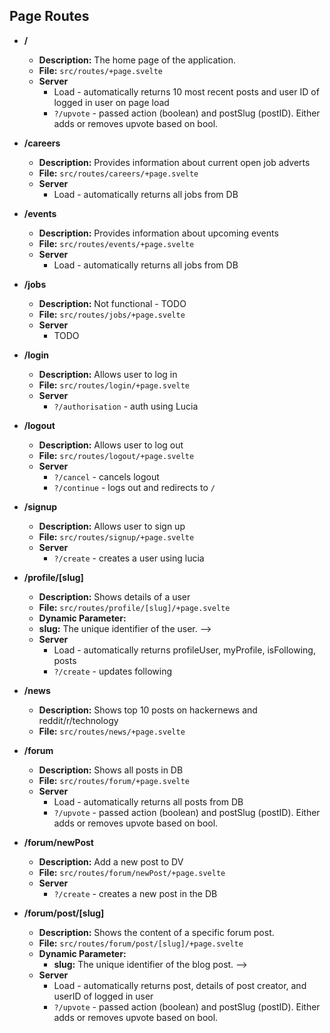 ## Page Routes

- **/**
  - **Description:** The home page of the application.
  - **File:** `src/routes/+page.svelte`
  - **Server** 
    - Load - automatically returns 10 most recent posts and user ID of logged in user on page load
    - `?/upvote` - passed action (boolean) and postSlug (postID). Either adds or removes upvote based on bool.

- **/careers**
  - **Description:** Provides information about current open job adverts
  - **File:** `src/routes/careers/+page.svelte`
  - **Server**
    - Load - automatically returns all jobs from DB

- **/events**
  - **Description:** Provides information about upcoming events
  - **File:** `src/routes/events/+page.svelte`
  - **Server**
    - Load - automatically returns all jobs from DB

- **/jobs**
  - **Description:** Not functional - TODO
  - **File:** `src/routes/jobs/+page.svelte`
  - **Server**
    - TODO

- **/login**
  - **Description:** Allows user to log in
  - **File:** `src/routes/login/+page.svelte`
  - **Server**
    - `?/authorisation` - auth using Lucia

- **/logout**
  - **Description:** Allows user to log out
  - **File:** `src/routes/logout/+page.svelte`
  - **Server**
    - `?/cancel` - cancels logout
    - `?/continue` - logs out and redirects to `/`

- **/signup**
  - **Description:** Allows user to sign up
  - **File:** `src/routes/signup/+page.svelte`
  - **Server**
    - `?/create` - creates a user using lucia

- **/profile/[slug]**
  - **Description:** Shows details of a user
  - **File:** `src/routes/profile/[slug]/+page.svelte`
  -  **Dynamic Parameter:**
    - **slug:** The unique identifier of the user. -->
  - **Server**
    - Load - automatically returns profileUser, myProfile, isFollowing, posts
    - `?/create` - updates following

- **/news**
  - **Description:** Shows top 10 posts on hackernews and reddit/r/technology
  - **File:** `src/routes/news/+page.svelte`

- **/forum**
  - **Description:** Shows all posts in DB
  - **File:** `src/routes/forum/+page.svelte`
  - **Server**
    - Load - automatically returns all posts from DB
    - `?/upvote` - passed action (boolean) and postSlug (postID). Either adds or removes upvote based on bool.

- **/forum/newPost**
  - **Description:** Add a new post to DV
  - **File:** `src/routes/forum/newPost/+page.svelte`
  - **Server**
    - `?/create` - creates a new post in the DB

- **/forum/post/[slug]**
  - **Description:** Shows the content of a specific forum post.
  - **File:** `src/routes/forum/post/[slug]/+page.svelte`
  - **Dynamic Parameter:**
    - **slug:** The unique identifier of the blog post. -->
  - **Server**
    - Load - automatically returns post, details of post creator, and userID of logged in user
    - `?/upvote` - passed action (boolean) and postSlug (postID). Either adds or removes upvote based on bool.



